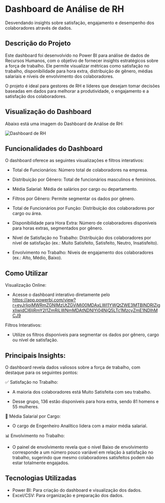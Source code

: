 # Dashboard de Análise de RH
Desvendando insights sobre satisfação, engajamento e desempenho dos colaboradores através de dados.

## Descrição do Projeto
Este dashboard foi desenvolvido no Power BI para análise de dados de Recursos Humanos, com o objetivo de fornecer insights estratégicos sobre a força de trabalho. Ele permite visualizar métricas como satisfação no trabalho, disponibilidade para hora extra, distribuição de gênero, médias salariais e níveis de envolvimento dos colaboradores.

O projeto é ideal para gestores de RH e líderes que desejam tomar decisões baseadas em dados para melhorar a produtividade, o engajamento e a satisfação dos colaboradores.

## **Visualização do Dashboard**

Abaixo está uma imagem do Dashboard de Análise de RH:

![Dashboard de RH](https://github.com/user-attachments/assets/b632cf40-8365-4015-bce6-b72ca4066d3a)


## Funcionalidades do Dashboard
O dashboard oferece as seguintes visualizações e filtros interativos:

- Total de Funcionários: Número total de colaboradores na empresa.

- Distribuição por Gênero: Total de funcionários masculinos e femininos.

- Média Salarial: Média de salários por cargo ou departamento.

- Filtros por Gênero: Permite segmentar os dados por gênero.

- Total de Funcionários por Função: Distribuição dos colaboradores por cargo ou área.

- Disponibilidade para Hora Extra: Número de colaboradores disponíveis para horas extras, segmentados por gênero.

- Nível de Satisfação no Trabalho: Distribuição dos colaboradores por nível de satisfação (ex.: Muito Satisfeito, Satisfeito, Neutro, Insatisfeito).

- Envolvimento no Trabalho: Níveis de engajamento dos colaboradores (ex.: Alto, Médio, Baixo).

## Como Utilizar
Visualização Online:

- Acesse o dashboard interativo diretamente pelo https://app.powerbi.com/view?r=eyJrIjoiMWRmZGNlMzUtZGViMi00MDAxLWI1YWQtZWE3MTBlNDRlZjgxIiwidCI6IjRmY2I1ZmRiLWNmMDAtNDNlYi04NjQ5LTc1MzcyZmE1NDlhMCJ9

Filtros Interativos:

- Utilize os filtros disponíveis para segmentar os dados por gênero, cargo ou nível de satisfação.

## Principais Insights:
O dashboard revela dados valiosos sobre a força de trabalho, com destaque para os seguintes pontos:

✅ Satisfação no Trabalho:

- A maioria dos colaboradores está Muito Satisfeita com seu trabalho.

- Desse grupo, 136 estão disponíveis para hora extra, sendo 81 homens e 55 mulheres.

💼 Média Salarial por Cargo:

- O cargo de Engenheiro Analítico lidera com a maior média salarial.

📊 Envolvimento no Trabalho:

- O painel de envolvimento revela que o nível Baixo de envolvimento corresponde a um número pouco variável em relação à satisfação no trabalho, sugerindo que mesmo colaboradores satisfeitos podem não estar totalmente engajados.

## Tecnologias Utilizadas
- Power BI: Para criação do dashboard e visualização dos dados.
- Excel/CSV: Para organização e preparação dos dados.
